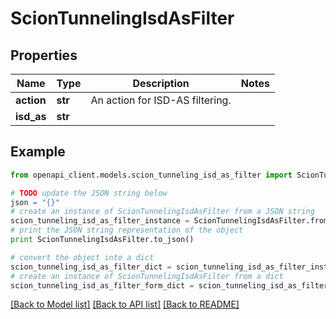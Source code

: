 # ScionTunnelingIsdAsFilter


## Properties

Name | Type | Description | Notes
------------ | ------------- | ------------- | -------------
**action** | **str** | An action for ISD-AS filtering. | 
**isd_as** | **str** |  | 

## Example

```python
from openapi_client.models.scion_tunneling_isd_as_filter import ScionTunnelingIsdAsFilter

# TODO update the JSON string below
json = "{}"
# create an instance of ScionTunnelingIsdAsFilter from a JSON string
scion_tunneling_isd_as_filter_instance = ScionTunnelingIsdAsFilter.from_json(json)
# print the JSON string representation of the object
print ScionTunnelingIsdAsFilter.to_json()

# convert the object into a dict
scion_tunneling_isd_as_filter_dict = scion_tunneling_isd_as_filter_instance.to_dict()
# create an instance of ScionTunnelingIsdAsFilter from a dict
scion_tunneling_isd_as_filter_form_dict = scion_tunneling_isd_as_filter.from_dict(scion_tunneling_isd_as_filter_dict)
```
[[Back to Model list]](../README.md#documentation-for-models) [[Back to API list]](../README.md#documentation-for-api-endpoints) [[Back to README]](../README.md)


